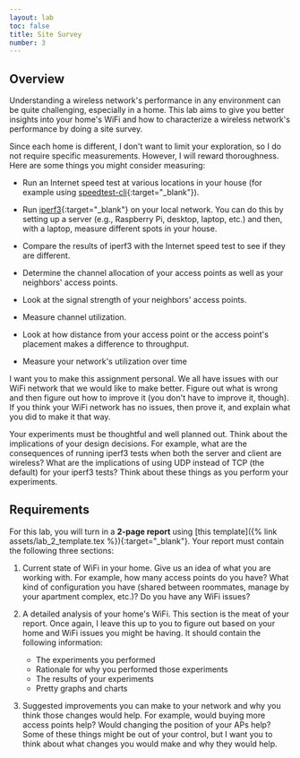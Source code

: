 ```yaml
---
layout: lab
toc: false
title: Site Survey
number: 3
---
```


## Overview

Understanding a wireless network's performance in any environment can be quite challenging, especially in a home. This lab aims to give you better insights into your home's WiFi and how to characterize a wireless network's performance by doing a site survey.

Since each home is different, I don't want to limit your exploration, so I do not require specific measurements. However, I will reward thoroughness. Here are some things you might consider measuring:

- Run an Internet speed test at various locations in your house (for example using [speedtest-cli](https://github.com/sivel/speedtest-cli){:target="_blank"}).

- Run [iperf3](https://iperf.fr){:target="_blank"} on your local network. You can do this by setting up a server (e.g., Raspberry Pi, desktop, laptop, etc.) and then, with a laptop, measure different spots in your house.

- Compare the results of iperf3 with the Internet speed test to see if they are different.

- Determine the channel allocation of your access points as well as your neighbors' access points.

- Look at the signal strength of your neighbors' access points.

- Measure channel utilization.

- Look at how distance from your access point or the access point's placement makes a difference to throughput. 

- Measure your network's utilization over time

I want you to make this assignment personal. We all have issues with our WiFi network that we would like to make better. Figure out what is wrong and then figure out how to improve it (you don't have to improve it, though). If you think your WiFi network has no issues, then prove it, and explain what you did to make it that way.

Your experiments must be thoughtful and well planned out. Think about the implications of your design decisions. For example, what are the consequences of running iperf3 tests when both the server and client are wireless? What are the implications of using UDP instead of TCP (the default) for your iperf3 tests? Think about these things as you perform your experiments.

## Requirements

For this lab, you will turn in a **2-page report** using [this template]({% link assets/lab_2_template.tex %}){:target="_blank"}. Your report must contain the following three sections:

1. Current state of WiFi in your home. Give us an idea of what you are working with. For example, how many access points do you have? What kind of configuration you have (shared between roommates, manage by your apartment complex, etc.)? Do you have any WiFi issues?

2. A detailed analysis of your home's WiFi. This section is the meat of your report. Once again, I leave this up to you to figure out based on your home and WiFi issues you might be having. It should contain the following information:
    - The experiments you performed
    - Rationale for why you performed those experiments
    - The results of your experiments
    - Pretty graphs and charts

3. Suggested improvements you can make to your network and why you think those changes would help. For example, would buying more access points help? Would changing the position of your APs help? Some of these things might be out of your control, but I want you to think about what changes you would make and why they would help.

